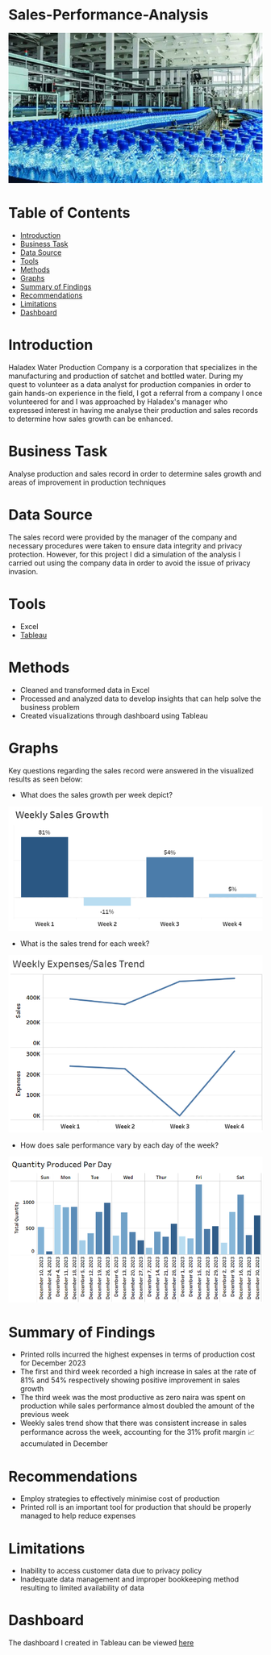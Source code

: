 # Sales-Performance-Analysis
![](Image.jpg)
# Table of Contents
- [Introduction](#introduction)
- [Business Task](#business-task)
- [Data Source](#data-source)
- [Tools](#tools)
- [Methods](#methods)
- [Graphs](#graphs)
- [Summary of Findings](#summary-of-findings)
- [Recommendations](#recommendation)
- [Limitations](#limitations)
- [Dashboard](#dashboard)
# Introduction
Haladex Water Production Company is a corporation that specializes in the manufacturing and production of satchet and bottled water. During my quest to volunteer as a data analyst for production companies in order to gain hands-on experience in the field, I got a referral from a company I once volunteered for and I was approached by Haladex's manager who expressed interest in having me analyse their production and sales records to determine how sales growth can be enhanced.
# Business Task
Analyse production and sales record in order to determine sales growth and areas of improvement in production techniques
# Data Source
The sales record were provided by the manager of the company and necessary procedures were taken to ensure data integrity and privacy protection. However, for this project I did a simulation of the analysis I carried out using the company data in order to avoid the issue of privacy invasion.
# Tools
- Excel
- [Tableau](https://public.tableau.com/app/profile/joy.johnson5229/viz/HaladexWaterProductionAnalysis/Dashboard1)
# Methods
- Cleaned and transformed data in Excel 
- Processed and analyzed data to develop insights that can help solve the business problem
- Created visualizations through dashboard using Tableau
# Graphs
Key questions regarding the sales record were answered in the visualized results as seen below:
* What does the sales growth per week depict?

![](Graph(2).png)

* What is the sales trend for each week?

![](Graph(3).png)

* How does sale performance vary by each day of the week?

![](Graph(1).png)









# Summary of Findings
- Printed rolls incurred the highest expenses in terms of production cost for December 2023
- The first and third week recorded a high increase in sales at the rate of 81% and 54% respectively showing positive improvement in sales growth
- The third week was the most productive as zero naira was spent on production while sales performance almost doubled the amount of the previous week
- Weekly sales trend show that there was consistent increase in sales performance across the week, accounting for the 31% profit margin 📈 accumulated in December
# Recommendations 
- Employ strategies to effectively minimise cost of production
- Printed roll is an important tool for production that should be properly managed to help reduce expenses
# Limitations
- Inability to access customer data due to privacy policy
- Inadequate data management and improper bookkeeping method resulting to limited availability of data
# Dashboard
The dashboard I created in Tableau can be viewed [here](https://public.tableau.com/app/profile/joy.johnson5229/viz/HaladexWaterProductionAnalysis/Dashboard1)
